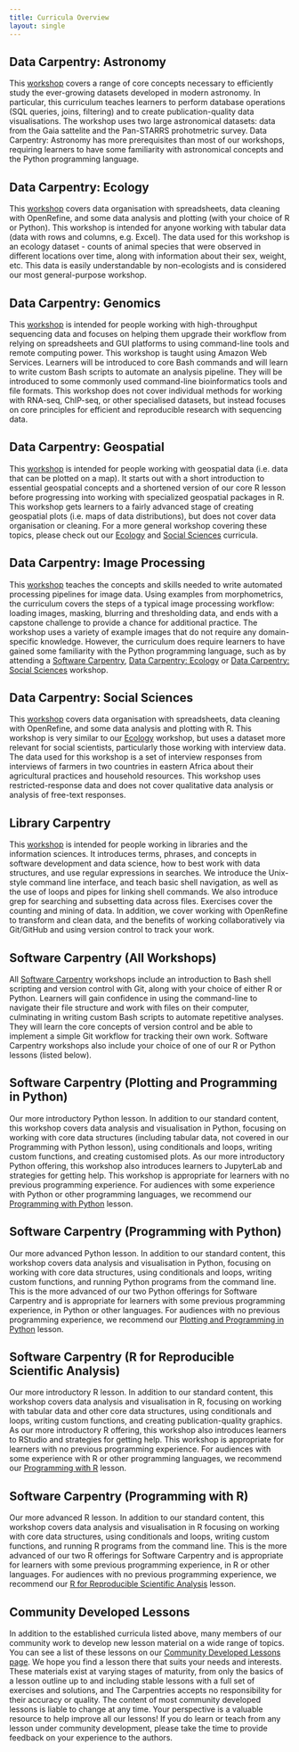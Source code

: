 ```yaml
---
title: Curricula Overview
layout: single
---
```


## Data Carpentry: Astronomy
This [workshop][dc-astro] covers a range of core concepts necessary to
efficiently study the ever-growing datasets developed in modern astronomy.
In particular,
this curriculum teaches learners to perform database operations (SQL queries, joins, filtering) and
to create publication-quality data visualisations.
The workshop uses two large astronomical datasets: data from the Gaia sattelite and the Pan-STARRS prohotmetric survey.
Data Carpentry: Astronomy has more prerequisites than most of our workshops,
requiring learners to have some familiarity with astronomical concepts
and the Python programming language.

## Data Carpentry: Ecology
This [workshop][dc-ecology] covers data organisation with spreadsheets, data cleaning with OpenRefine, and some data analysis and plotting (with your
choice of R or Python). This workshop is intended for anyone working with tabular data (data with rows and columns, e.g. Excel). The data
used for this workshop is an ecology dataset - counts of animal species that were observed in different locations over time, along with
information about their sex, weight, etc. This data is easily understandable by non-ecologists and is considered our most general-purpose
workshop.

## Data Carpentry: Genomics
This [workshop][dc-genomics] is intended for people working with high-throughput sequencing data and focuses on helping them upgrade their workflow from
relying on spreadsheets and GUI platforms to using command-line tools and remote computing power. This workshop is taught using Amazon
Web Services. Learners will be introduced to core Bash commands and will learn to write custom Bash scripts to automate an analysis
pipeline. They will be introduced to some commonly used command-line bioinformatics tools and file formats. This workshop does not cover
individual methods for working with RNA-seq, ChIP-seq, or other specialised datasets, but instead focuses on core principles for
efficient and reproducible research with sequencing data.

## Data Carpentry: Geospatial
This [workshop][dc-geospatial] is intended for people working with geospatial data (i.e. data that can be plotted on a map). It starts out with a short
introduction to essential geospatial concepts and a shortened version of our core R lesson before progressing into working with
specialized geospatial packages in R. This workshop gets learners to a fairly advanced stage of creating geospatial plots (i.e. maps of
data distributions), but does not cover data organisation or cleaning. For a more general workshop covering these topics, please check
out our [Ecology](#data-carpentry-ecology) and [Social Sciences](#data-carpentry-social-sciences) curricula.

## Data Carpentry: Image Processing
This [workshop][dc-image] teaches the concepts and skills needed to
write automated processing pipelines for image data.
Using examples from morphometrics, the curriculum covers
the steps of a typical image processing workflow:
loading images, masking, blurring and thresholding data,
and ends with a capstone challenge to provide a chance for additional practice.
The workshop uses a variety of example images that do not require any domain-specific knowledge.
However, the curriculum does require learners to have gained some familiarity with
the Python programming language,
such as by attending a [Software Carpentry](#software-carpentry-plotting-and-programming-in-python),
[Data Carpentry: Ecology](#data-carpentry-ecology) or
[Data Carpentry: Social Sciences](#data-carpentry-social-sciences) workshop.

## Data Carpentry: Social Sciences
This [workshop][dc-socialsci] covers data organisation with spreadsheets, data cleaning with OpenRefine, and some data analysis and plotting with R. This
workshop is very similar to our [Ecology](#data-carpentry-ecology) workshop, but uses a dataset more relevant for social scientists, particularly those working with
interview data. The data used for this workshop is a set of interview responses from interviews of farmers in two countries in eastern
Africa about their agricultural practices and household resources. This workshop uses restricted-response data and does not cover
qualitative data analysis or analysis of free-text responses.

## Library Carpentry
This [workshop][lc] is intended for people working in libraries and the information sciences. It introduces terms, phrases, and concepts in
software development and data science, how to best work with data structures, and use regular expressions in searches. We introduce the
Unix-style command line interface, and teach basic shell navigation, as well as the use of loops and pipes for linking shell commands.
We also introduce grep for searching and subsetting data across files. Exercises cover the counting and mining of data. In addition, we
cover working with OpenRefine to transform and clean data, and the benefits of working collaboratively via Git/GitHub and using version
control to track your work.

## Software Carpentry (All Workshops)
All [Software Carpentry][swc-all] workshops include an introduction to Bash shell scripting and version control with Git, along with your choice of
either R or Python. Learners will gain confidence in using the command-line to navigate their file structure and work with files on their
computer, culminating in writing custom Bash scripts to automate repetitive analyses. They will learn the core concepts of version
control and be able to implement a simple Git workflow for tracking their own work. Software Carpentry workshops also include your
choice of one of our R or Python lessons (listed below).

## Software Carpentry (Plotting and Programming in Python)
Our more introductory Python lesson. In addition to our standard content, this workshop covers data analysis and
visualisation in Python, focusing on working with core data structures (including tabular data, not covered in our Programming with
Python lesson), using conditionals and loops, writing custom functions, and creating customised plots. As our more introductory Python
offering, this workshop also introduces learners to JupyterLab and strategies for getting help. This workshop is appropriate for learners
with no previous programming experience. For audiences with some experience with Python or other programming languages, we recommend our
[Programming with Python](#software-carpentry-programming-with-python) lesson.

## Software Carpentry (Programming with Python)
Our more advanced Python lesson. In addition to our standard content, this workshop covers data analysis and
visualisation in Python, focusing on working with core data structures, using conditionals and loops, writing custom functions, and
running Python programs from the command line. This is the more advanced of our two Python offerings for Software Carpentry and is
appropriate for learners with some previous programming experience, in Python or other languages. For audiences with no previous
programming experience, we recommend our [Plotting and Programming in Python](#software-carpentry-plotting-and-programming-in-python) lesson.

## Software Carpentry (R for Reproducible Scientific Analysis)
Our more introductory R lesson. In addition to our standard content, this workshop covers data analysis and
visualisation in R, focusing on working with tabular data and other core data structures, using conditionals and loops, writing custom
functions, and creating publication-quality graphics. As our more introductory R offering, this workshop also introduces learners to
RStudio and strategies for getting help. This workshop is appropriate for learners with no previous programming experience. For audiences
with some experience with R or other programming languages, we recommend our [Programming with R](#software-carpentry-programming-with-r) lesson.

## Software Carpentry (Programming with R)
Our more advanced R lesson. In addition to our standard content, this workshop covers data analysis and
visualisation in R focusing on working with core data structures, using conditionals and loops, writing custom functions, and running R
programs from the command line. This is the more advanced of our two R offerings for Software Carpentry and is appropriate for learners
with some previous programming experience, in R or other languages. For audiences with no previous programming experience, we recommend
our [R for Reproducible Scientific Analysis](#software-carpentry-r-for-reproducible-scientific-analysis) lesson.

## Community Developed Lessons
In addition to the established curricula listed above,
many members of our community work to develop new lesson material
on a wide range of topics.
You can see a list of these lessons on our
[Community Developed Lessons page][community-lessons].
We hope you find a lesson there that suits your needs and interests.
These materials exist at varying stages of maturity,
from only the basics of a lesson outline up to and
including stable lessons with a full set of exercises and solutions,
and The Carpentries accepts no responsibility for
their accuracy or quality.
The content of most community developed lessons is liable to change at any time.
Your perspective is a valuable resource to help improve all our lessons!
If you do learn or teach from any lesson under community development,
please take the time to provide feedback on your experience to the authors.

[community-lessons]: /community-lessons/
[dc-astro]: https://datacarpentry.org/lessons/#astronomy
[dc-ecology]: https://datacarpentry.org/lessons/#ecology
[dc-genomics]: https://datacarpentry.org/lessons/#genomics
[dc-geospatial]: https://datacarpentry.org/lessons/#geospatial
[dc-image]: https://datacarpentry.org/lessons/#image-processing
[dc-socialsci]: https://datacarpentry.org/lessons/#social-science
[lc]: https://librarycarpentry.org/lessons/
[swc-all]: https://software-carpentry.org/lessons/
